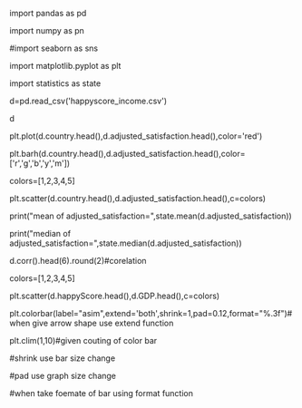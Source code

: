 import pandas as pd

import numpy as pn

#import seaborn as sns

import matplotlib.pyplot as plt

import statistics as state

d=pd.read_csv('happyscore_income.csv')

d

plt.plot(d.country.head(),d.adjusted_satisfaction.head(),color='red')

plt.barh(d.country.head(),d.adjusted_satisfaction.head(),color=['r','g','b','y','m'])

colors=[1,2,3,4,5]


plt.scatter(d.country.head(),d.adjusted_satisfaction.head(),c=colors)

print("mean of adjusted_satisfaction=",state.mean(d.adjusted_satisfaction))

print("median of adjusted_satisfaction=",state.median(d.adjusted_satisfaction))

d.corr().head(6).round(2)#corelation 

colors=[1,2,3,4,5]

plt.scatter(d.happyScore.head(),d.GDP.head(),c=colors)

plt.colorbar(label="asim",extend='both',shrink=1,pad=0.12,format="%.3f")#when give arrow shape use extend function

plt.clim(1,10)#given couting of color bar

#shrink use bar size change

#pad use graph size change


#when take foemate of bar using format function
